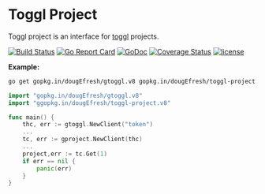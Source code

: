 # Toggl Project
 
 Toggl project is an interface for [toggl](https://github.com/toggl/toggl_api_docs) projects.
 
[![Build Status](https://travis-ci.org/dougEfresh/toggl-project.svg?branch=master)](https://travis-ci.org/dougEfresh/toggl-project)
[![Go Report Card](https://goreportcard.com/badge/github.com/dougEfresh/toggl-project)](https://goreportcard.com/report/github.com/dougEfresh/toggl-project)
[![GoDoc](https://godoc.org/github.com/dougEfresh/toggl-project?status.svg)](https://godoc.org/github.com/dougEfresh/toggl-project)
[![Coverage Status](https://coveralls.io/repos/github/dougEfresh/toggl-project/badge.svg?branch=master)](https://coveralls.io/github/dougEfresh/toggl-project?branch=master)
[![license](http://img.shields.io/badge/license-MIT-red.svg?style=flat)](https://raw.githubusercontent.com/dougEfresh/toggl-project/master/LICENSE)

**Example:**

```sh
go get gopkg.in/dougEfresh/gtoggl.v8 gopkg.in/dougEfresh/toggl-project.v8
```

```go
import "gopkg.in/dougEfresh/gtoggl.v8"
import "ggopkg.in/dougEfresh/toggl-project.v8"

func main() {
    thc, err := gtoggl.NewClient("token")
    ...
    tc, err := gproject.NewClient(thc)
    ...
    project,err := tc.Get(1)
    if err == nil {
        panic(err)
    }
}
```  

